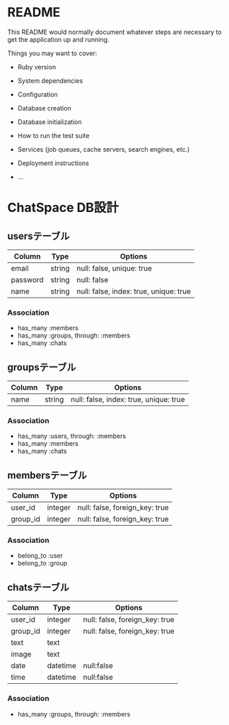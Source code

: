 # README

This README would normally document whatever steps are necessary to get the
application up and running.

Things you may want to cover:

* Ruby version

* System dependencies

* Configuration

* Database creation

* Database initialization

* How to run the test suite

* Services (job queues, cache servers, search engines, etc.)

* Deployment instructions

* ...

# ChatSpace DB設計

## usersテーブル
|Column|Type|Options|
|------|----|-------|
|email|string|null: false, unique: true|
|password|string|null: false|
|name|string|null: false, index: true, unique: true|
### Association
- has_many :members
- has_many :groups, through: :members
- has_many :chats

## groupsテーブル
|Column|Type|Options|
|------|----|-------|
|name|string|null: false, index: true, unique: true|
### Association
- has_many :users, through: :members
- has_many :members
- has_many :chats

## membersテーブル
|Column|Type|Options|
|------|----|-------|
|user_id|integer|null: false, foreign_key: true|
|group_id|integer|null: false, foreign_key: true|
### Association
- belong_to :user
- belong_to :group

## chatsテーブル
|Column|Type|Options|
|------|----|-------|
|user_id|integer|null: false, foreign_key: true|
|group_id|integer|null: false, foreign_key: true|
|text|text||
|image|text||
|date|datetime|null:false|
|time|datetime|null:false|
### Association
- has_many :groups, through: :members